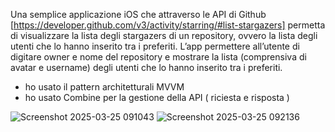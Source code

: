 Una semplice applicazione iOS che attraverso le API di
Github [https://developer.github.com/v3/activity/starring/#list-stargazers] permetta di visualizzare
la lista degli stargazers di un repository, ovvero la lista degli utenti che lo hanno inserito tra i
preferiti.
L’app permettere all’utente di digitare owner e nome del repository e mostrare la
lista (comprensiva di avatar e username) degli utenti che lo hanno inserito tra i preferiti.

- ho usato il pattern architetturali MVVM
- ho usato Combine per la gestione della API ( riciesta e risposta )

![Screenshot 2025-03-25 091043](https://github.com/user-attachments/assets/8b4fa1f0-a4d5-4b3f-a55d-2a00bd78476e)
![Screenshot 2025-03-25 092136](https://github.com/user-attachments/assets/7f156400-03da-4a33-9826-466ae5904484)


